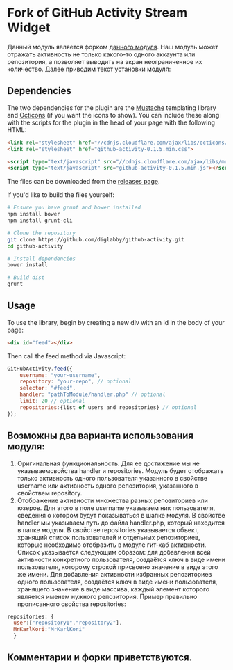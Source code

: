 # Fork of GitHub Activity Stream Widget


Данный модуль является форком [данного модуля](https://github.com/caseyscarborough/github-activity). Наш модуль может отражать активность не только
какого-то одного аккаунта или репозитория, а позволяет выводить на экран неограниченное их количество. Далее приводим текст установки  модуля: 


## Dependencies

The two dependencies for the plugin are the [Mustache](https://github.com/janl/mustache.js/) templating library and [Octicons](https://octicons.github.com/) (if you want the icons to show). You can include these along with the scripts for the plugin in the head of your page with the following HTML:

```html
<link rel="stylesheet" href="//cdnjs.cloudflare.com/ajax/libs/octicons/2.0.2/octicons.min.css">
<link rel="stylesheet" href="github-activity-0.1.5.min.css">

<script type="text/javascript" src="//cdnjs.cloudflare.com/ajax/libs/mustache.js/0.7.2/mustache.min.js"></script>
<script type="text/javascript" src="github-activity-0.1.5.min.js"></script>
```

The files can be downloaded from the [releases page](https://github.com/caseyscarborough/github-activity/releases).

If you'd like to build the files yourself:

```bash
# Ensure you have grunt and bower installed
npm install bower
npm install grunt-cli

# Clone the repository
git clone https://github.com/diglabby/github-activity.git
cd github-activity

# Install dependencies
bower install

# Build dist
grunt
```

## Usage

To use the library, begin by creating a new div with an id in the body of your page:

```html
<div id="feed"></div>
```

Then call the feed method via Javascript:

```js
GitHubActivity.feed({
	username: "your-username",
	repository: "your-repo", // optional
	selector: "#feed",
	handler: "pathToModule/handler.php" // optional
	limit: 20 // optional
	repositories:{list of users and repositories} // optional
});
```
## Возможны два варианта использования модуля:
1) Оригинальная функциональность. Для ее достижение мы не указываемсвойства handler и repositories. Модуль будет отображать только активность одного пользователя указанного в свойстве username или активность одного репозитория, указанного в  свойствем repository. 
2) Отображение активности множества разных репозиториев или юзеров. Для этого в поле username указываем ник пользователя, сведения о котором будут показываться в шапке модуля. В свойстве handler мы указываем путь до файла handler.php, который находится в папке модуля. В свойстве repositories указывается объект, хранящий список пользователей и отдельных репозиториев, которые необходимо отобразить в модуле гит-хаб активности. Список указывается следующим образом: для добавления всей активности конкретного пользователя, создаётся ключ в виде имени пользователя, которому строкой присвоено значение в виде этого же имени. Для добавления активности избранных репозиториев одного пользователя, создаётся ключ в виде имени пользователя, хранящего значение в виде массива, каждый элемент которого является именем нужного репозитория.
Пример правильно прописанного свойства repositories:
```js
repositories: {
  user:["repository1","repository2"],
  MrKarlKori:"MrKarlKori"
  }
```

## Комментарии и форки приветствуются.
